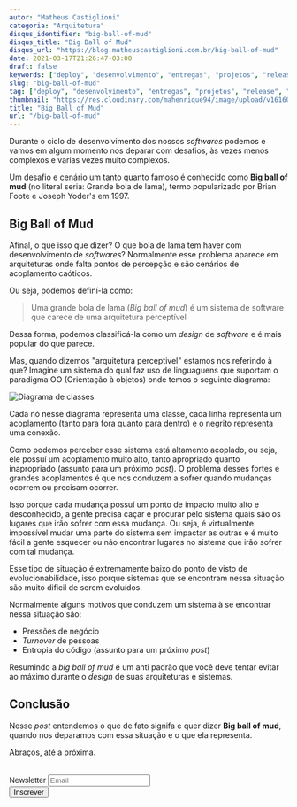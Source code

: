 ```yaml
---
autor: "Matheus Castiglioni"
categoria: "Arquitetura"
disqus_identifier: "big-ball-of-mud"
disqus_title: "Big Ball of Mud"
disqus_url: "https://blog.matheuscastiglioni.com.br/big-ball-of-mud"
date: 2021-03-17T21:26:47-03:00
draft: false
keywords: ["deploy", "desenvolvimento", "entregas", "projetos", "release", "softwares"]
slug: "big-ball-of-mud"
tag: ["deploy", "desenvolvimento", "entregas", "projetos", "release", "softwares"]
thumbnail: "https://res.cloudinary.com/mahenrique94/image/upload/v1616027549/36413_l5fxtb.jpg"
title: "Big Ball of Mud"
url: "/big-ball-of-mud"
---
```


Durante o ciclo de desenvolvimento dos nossos _softwares_ podemos e vamos em algum momento nos deparar com desafios, às vezes menos complexos e varias vezes muito complexos.

Um desafio e cenário um tanto quanto famoso é conhecido como **Big ball of mud** (no literal seria: Grande bola de lama), termo popularizado por Brian Foote e Joseph Yoder's em 1997.

## Big Ball of Mud

Afinal, o que isso que dizer? O que bola de lama tem haver com desenvolvimento de _softwares_? Normalmente esse problema aparece em arquiteturas onde falta pontos de percepção e são cenários de acoplamento caóticos.

Ou seja, podemos definí-la como:

> Uma grande bola de lama (_Big ball of mud_) é um sistema de software que carece de uma arquitetura perceptível

Dessa forma, podemos classificá-la como um _design_ de _software_ e é mais popular do que parece.

Mas, quando dizemos "arquitetura perceptivel" estamos nos referindo à que? Imagine um sistema do qual faz uso de linguaguens que suportam o paradigma OO (Orientação à objetos) onde temos o seguinte diagrama:

![Diagrama de classes](https://res.cloudinary.com/mahenrique94/image/upload/v1616027771/evar_0403_stkhcs.png)

Cada nó nesse diagrama representa uma classe, cada linha representa um acoplamento (tanto para fora quanto para dentro) e o negrito representa uma conexão.

Como podemos perceber esse sistema está altamento acoplado, ou seja, ele possuí um acoplamento muito alto, tanto apropriado quanto inapropriado (assunto para um próximo _post_). O problema desses fortes e grandes acoplamentos é que nos conduzem a sofrer quando mudanças ocorrem ou precisam ocorrer.

Isso porque cada mudança possuí um ponto de impacto muito alto e desconhecido, a gente precisa caçar e procurar pelo sistema quais são os lugares que irão sofrer com essa mudança. Ou seja, é virtualmente impossível mudar uma parte do sistema sem impactar as outras e é muito fácil a gente esquecer ou não encontrar lugares no sistema que irão sofrer com tal mudança.

Esse tipo de situação é extremamente baixo do ponto de visto de evolucionabilidade, isso porque sistemas que se encontram nessa situação são muito dificil de serem evoluídos.

Normalmente alguns motivos que conduzem um sistema à se encontrar nessa situação são:

- Pressões de negócio
- _Turnover_ de pessoas
- Entropia do código (assunto para um próximo _post_)

Resumindo a _big ball of mud_ é um anti padrão que você deve tentar evitar ao máximo durante o _design_ de suas arquiteturas e sistemas.

## Conclusão

Nesse *post* entendemos o que de fato signifa e quer dizer **Big ball of mud**, quando nos deparamos com essa situação e o que ela representa.

Abraços, até a próxima.

<!-- Begin Mailchimp Signup Form -->
<link href="//cdn-images.mailchimp.com/embedcode/horizontal-slim-10_7.css" rel="stylesheet" type="text/css">
<style type="text/css">
	#mc_embed_signup{clear:left; font:14px Helvetica,Arial,sans-serif; width:100%;margin-top: 2rem;}
</style>
<div id="mc_embed_signup">
<form action="https://matheuscastiglioni.us12.list-manage.com/subscribe/post?u=5a8a2e7202680f2d5098f12bc&amp;id=6ede898886" method="post" id="mc-embedded-subscribe-form" name="mc-embedded-subscribe-form" class="validate" target="_blank" novalidate>
    <div id="mc_embed_signup_scroll">
	<label for="mce-EMAIL">Newsletter</label>
	<input type="email" value="" name="EMAIL" class="email" id="mce-EMAIL" placeholder="Email" required>
    <div style="position: absolute; left: -5000px;" aria-hidden="true"><input type="text" name="b_5a8a2e7202680f2d5098f12bc_6ede898886" tabindex="-1" value=""></div>
    <div class="clear"><input type="submit" value="Inscrever" name="subscribe" id="mc-embedded-subscribe" class="button"></div></div>
</form>
</div>
<!--End mc_embed_signup-->
